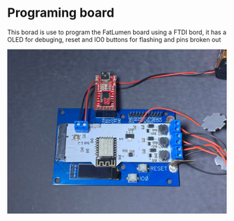 <h1>Programing board</h1>
<p>This borad is use to program the FatLumen board using a FTDI bord, it has a OLED for debuging, reset and IO0 buttons for flashing and pins broken out </p>
<img src="https://github.com/diegozalez/FatLumen/blob/master/miscellaneous/programerborad.jpg">

